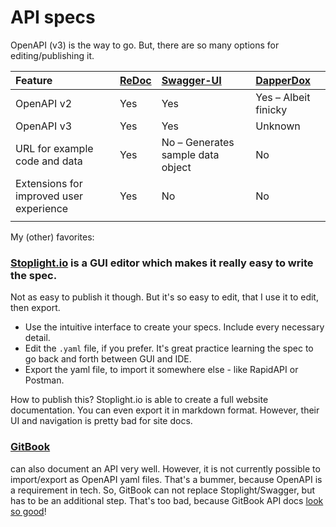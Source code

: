 # API specs

OpenAPI \(v3\) is the way to go. But, there are so many options for editing/publishing it.

| **Feature** | [**ReDoc**](https://redoc.ly/) | [**Swagger-UI**](https://swagger.io/tools/swagger-ui/) | [**DapperDox**](http://dapperdox.io/) |
| :--- | :--- | :--- | :--- |
| OpenAPI v2 | Yes | Yes | Yes – Albeit finicky |
| OpenAPI v3 | Yes | Yes | Unknown |
| URL for example code and data | Yes | No – Generates sample data object | No |
| Extensions for improved user experience | Yes | No | No |
|  |  |  |  |

My \(other\) favorites:

### [Stoplight.io](https://stoplight.io) is a GUI editor which makes it really easy to write the spec.

Not as easy to publish it though. But it's so easy to edit, that I use it to edit, then export.

* Use the intuitive interface to create your specs. Include every necessary detail.
* Edit the `.yaml` file, if you prefer. It's great practice learning the spec to go back and forth between GUI and IDE.
* Export the yaml file, to import it somewhere else - like RapidAPI or Postman.

How to publish this? Stoplight.io is able to create a full website documentation. You can even export it in markdown format. However, their UI and navigation is pretty bad for site docs.

### [GitBook](https://gitbook.com) 

can also document an API very well. However, it is not currently possible to import/export as OpenAPI yaml files. That's a bummer, because OpenAPI is a requirement in tech. So, GitBook can not replace Stoplight/Swagger, but has to be an additional step. That's too bad, because GitBook API docs [look so good](https://nlp.studio/documentation)!


